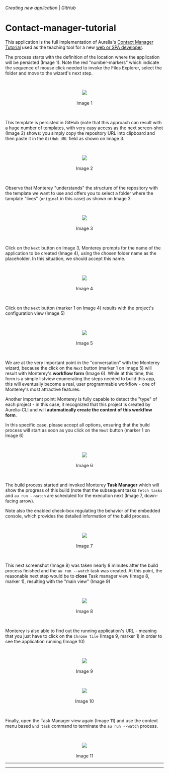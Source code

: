 

_Creating new application_ | _GitHub_
# Contact-manager-tutorial
This application is the full implementation of Aurelia's [Contact Manager Tutorial](http://aurelia.io/hub.html#/doc/article/aurelia/framework/latest/contact-manager-tutorial) used as the teaching tool for a new [web or SPA developer](http://aurelia.io/hub.html#/doc/persona/new-developer).

The process starts with the definition of the location where the application will be persisted (Image 1). Note the red "number-markers" which indicate the sequence of mouse click needed to invoke the Files Explorer, select the folder and move to the wizard's next step.

<br>
<p align=center>
  <img src="https://cloud.githubusercontent.com/assets/2712405/18107997/5409d23c-6ed8-11e6-97dd-cc82c1bb2b1c.png"></img>
 <br><br>
Image 1
</p>

<br>

This template is persisted in GitHub (note that this approach can result with a huge number of templates, with very easy access as the next screen-shot (Image 2) shows: you simply copy the repository URL into clipboard and then paste it in the `GitHub URL` field as shown on Image 3.

<br>
<p align=center>
  <img src="https://cloud.githubusercontent.com/assets/2712405/18107800/71e539be-6ed7-11e6-8bb5-1b095d259682.png"></img>
 <br><br>
Image 2
</p>

<br>

Observe that Monterey "understands" the structure of the repository with the template we want to use and offers you to select a folder where the tamplate "lives" (`original` in this case) as shown on Image 3

<br>
<p align=center>
  <img src="https://cloud.githubusercontent.com/assets/2712405/18108061/997b6722-6ed8-11e6-8c1f-7d5884505682.png"></img>
 <br><br>
Image 3
</p>

<br>

Click on the `Next` button on Image 3, Monterey prompts for the name of the application to be created (Image 4), using the chosen folder name as the placeholder. In this situation, we should accept this name.

<br>
<p align=center>
  <img src="https://cloud.githubusercontent.com/assets/2712405/18108133/f2735790-6ed8-11e6-9661-288bd065cdd8.png"></img>
 <br><br>
Image 4
</p>

<br>

Click on the `Next` button (marker 1 on Image 4) results with the project's configuration  view (Image 5)

<br>
<p align=center>
  <img src="https://cloud.githubusercontent.com/assets/2712405/18108259/8465d218-6ed9-11e6-80fa-35b7c680a3eb.png"></img>
 <br><br>
Image 5
</p>

<br>

We are at the very important point in the "conversation" with the Monterey wizard, because the click on the `Next` button (marker 1 on Image 5) will result with Monterey's **workflow form** (Image 6). While at this time, this form is a simple listview enumerating the steps needed to build this app, this will eventually become a real, user programmable workflow - one of Monterey's most attractive features.

Another important point: Monterey is fully capable to detect the "type" of each project - in this case, it recognized that this project is created by Aurelia-CLI and will **automatically create the content of this workflow form**.

In this specific case, please accept all options, ensuring that the build process will start as soon as you click on the `Next` button (marker 1 on Image 6)

<br>
<p align=center>
  <img src="https://cloud.githubusercontent.com/assets/2712405/18108367/e7ba5474-6ed9-11e6-9aec-45b59b8f8723.png"></img>
 <br><br>
Image 6
</p>

<br>

The build process started and invoked Monterey **Task Manager** which will show the progress of this build (note that the subsequent tasks `fetch tasks` and `au run --watch` are scheduled for the execution next (Image 7, down-facing arrow).

Note also the enabled check-box regulating the behavior of the embedded console, which provides the detailed information of the build process.

<br>
<p align=center>
  <img src="https://cloud.githubusercontent.com/assets/2712405/18108395/0443b7ac-6eda-11e6-812f-8ca14078b095.png"></img>
 <br><br>
Image 7
</p>

<br>

This next screenshot (Image 8) was taken nearly 8 minutes after the build process finished and the `au run --watch` task was created. At this point, the reasonable next step would be to **close** Task manager view (Image 8, marker 1), resulting with the "main view" (Image 9)

<br>
<p align=center>
  <img src="https://cloud.githubusercontent.com/assets/2712405/18108425/24d76ef0-6eda-11e6-9ba1-dbacfa54db7a.png"></img>
 <br><br>
Image 8
</p>

<br>

Monterey is also able to find out the running application's URL - meaning that you just have to click on the `Chrome tile` (Image 9, marker 1) in order to see the application running (Image 10)

<br>
<p align=center>
  <img src="https://cloud.githubusercontent.com/assets/2712405/18108449/40b6d8f4-6eda-11e6-97a8-1b4165947417.png"></img>
 <br><br>
Image 9
</p>

<br>
<p align=center>
  <img src="https://cloud.githubusercontent.com/assets/2712405/18108495/7d8bfb06-6eda-11e6-9803-675136bac7cb.png"></img>
 <br><br>
Image 10
</p>

<br>

Finally, open the Task Manager view again (Image 11) and use the context menu based `End task` command to terminate the `au run --watch` process.

<br>
<p align=center>
  <img src="https://cloud.githubusercontent.com/assets/2712405/18108673/4e1177ec-6edb-11e6-981c-2bbf570a51c5.png"></img>
 <br><br>
Image 11
</p>

***
***




























